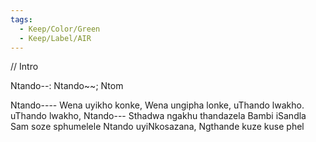 ```yaml
---
tags:
  - Keep/Color/Green
  - Keep/Label/AIR
---
```


// Intro

Ntando--:
Ntando~~;
Ntom

Ntando----
Wena uyikho konke, 
Wena ungipha lonke, 
uThando lwakho.
uThando lwakho, 
Ntando---
Sthadwa ngakhu thandazela 
Bambi iSandla Sam soze sphumelele
Ntando uyiNkosazana, 
Ngthande kuze kuse phel